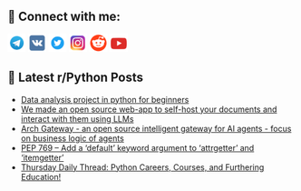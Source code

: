## 🔎 Connect with me:
[<img src="https://github.com/bullbesh/bullbesh/blob/main/images/Telegram.png" width="32" height="32" />](https://t.me/bullbesh)
[<img src="https://github.com/bullbesh/bullbesh/blob/main/images/VK.png" width="32" height="32" />](https://vk.com/bullbesh)
[<img src="https://github.com/bullbesh/bullbesh/blob/main/images/Twitter.png" width="32" height="32" />](https://twitter.com/bullbesh1)
[<img src="https://github.com/bullbesh/bullbesh/blob/main/images/Instagram.png" width="32" height="32" />](https://www.instagram.com/bullbesh)
[<img src="https://github.com/bullbesh/bullbesh/blob/main/images/Reddit.png" width="32" height="32" />](https://www.reddit.com/user/bullbesh)
[<img src="https://github.com/bullbesh/bullbesh/blob/main/images/YouTube.png" width="32" height="32" />](https://www.youtube.com/channel/UCtfjRs6uzgq5mfm8S06WTcg)

## 📕 Latest r/Python Posts
<!-- BLOG-POST-LIST:START -->
- [Data analysis project in python for beginners](https://www.reddit.com/r/Python/comments/1hx8r26/data_analysis_project_in_python_for_beginners/)
- [We made an open source web-app to self-host your documents and interact with them using LLMs](https://www.reddit.com/r/Python/comments/1hx3qcl/we_made_an_open_source_webapp_to_selfhost_your/)
- [Arch Gateway - an open source intelligent gateway for AI agents - focus on business logic of agents](https://www.reddit.com/r/Python/comments/1hx0hz0/arch_gateway_an_open_source_intelligent_gateway/)
- [PEP 769 – Add a ‘default’ keyword argument to ‘attrgetter’ and ‘itemgetter’](https://www.reddit.com/r/Python/comments/1hx06a9/pep_769_add_a_default_keyword_argument_to/)
- [Thursday Daily Thread: Python Careers, Courses, and Furthering Education!](https://www.reddit.com/r/Python/comments/1hwz5go/thursday_daily_thread_python_careers_courses_and/)
<!-- BLOG-POST-LIST:END -->
